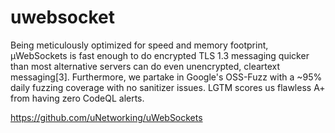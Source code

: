 # uwebsocket

Being meticulously optimized for speed and memory footprint, µWebSockets is fast enough to do encrypted TLS 1.3 messaging quicker than most alternative servers can do even unencrypted, cleartext messaging[3].
Furthermore, we partake in Google's OSS-Fuzz with a ~95% daily fuzzing coverage with no sanitizer issues. LGTM scores us flawless A+ from having zero CodeQL alerts.

https://github.com/uNetworking/uWebSockets
